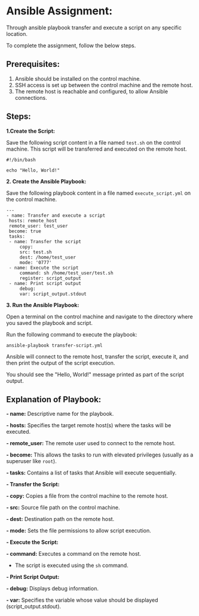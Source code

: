 
# Ansible Assignment:

Through ansible playbook transfer and execute a script  on any specific location. 

To complete the assignment, follow the below steps.



## Prerequisites:
1. Ansible should be installed on the control machine.
2. SSH access is set up between the control machine and the remote host.
3. The remote host is reachable and configured, to allow Ansible connections.



## Steps:

**1.Create the Script:**

  Save the following script content in a file named `test.sh` on the control machine. This script will be transferred and executed on the remote host.

   ```
   #!/bin/bash

   echo "Hello, World!"
 ```


**2. Create the Ansible Playbook:**

  Save the following playbook content in a file named `execute_script.yml` on the control machine.

   ```
   ---
   - name: Transfer and execute a script
 	hosts: remote_host
 	remote_user: test_user
 	become: true
 	tasks:
   	- name: Transfer the script
     	copy:
       	src: test.sh
       	dest: /home/test_user
       	mode: '0777'
   	- name: Execute the script
     	command: sh /home/test_user/test.sh
     	register: script_output
   	- name: Print script output
     	debug:
       	var: script_output.stdout
```      	 


**3. Run the Ansible Playbook:**

   Open a terminal on the control machine and navigate to the directory where you saved the playbook and script.

   Run the following command to execute the playbook:
 
   `ansible-playbook transfer-script.yml`
 
   Ansible will connect to the remote host, transfer the script, execute it, and then print the output of the script execution.

   You should see the "Hello, World!" message printed as part of the script output.



## Explanation of Playbook:

**- name:** Descriptive name for the playbook.

**- hosts:** Specifies the target remote host(s) where the tasks will be executed.

**- remote_user:** The remote user used to connect to the remote host.

**- become:** This allows the tasks to run with elevated privileges (usually as a superuser like `root`).

**- tasks:** Contains a list of tasks that Ansible will execute sequentially.



**- Transfer the Script:**
	
 **- copy:** Copies a file from the control machine to the remote host.
	
 **- src:** Source file path on the control machine.
	
 **- dest:** Destination path on the remote host.
	
 **- mode:** Sets the file permissions to allow script execution.



**- Execute the Script:**
	
 **- command:** Executes a command on the remote host.
	
 - The script is executed using the `sh` command.



**- Print Script Output:**
	
 **- debug:** Displays debug information.
	
 **- var:** Specifies the variable whose value should be displayed (script_output.stdout).





